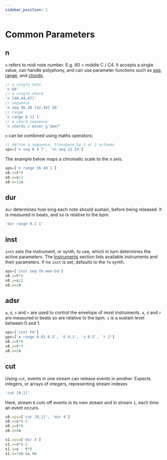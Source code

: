 ```yaml
---
sidebar_position: 1
---
```


# Common Parameters
## n
`n` refers to midi note number. E.g. 60 = middle C / C4. It accepts a single value, can handle polyphony, and can use parameter functions such as [seq](/docs/docs/parameters/parameter-functions#seq), [range](/docs/docs/parameters/parameter-functions#range), and [chords](/docs/docs/parameters/parameter-functions#chords).
```js
// a single note
'n 60'
// a single chord
'n [40,44,47]'
// sequence
'n seq 36 38 [42,44] 50'
// range 
'n range 0 12 1'
// a chord sequence
'n chords c`minor g`dom7'
```

`n` can be combined using maths operators:
```js
// define a sequence, transpose by 1 or 2 octaves
xps=['n seq 0 4 7', '+n seq 12 24']
```
The example below maps a chromatic scale to the x axis.
```js
xps=['n range 36 48 1']
s0.x=t*8
s0.y=s/2
s0.e=12n
```

## dur
`dur` determines how long each note should sustain, before being released. It is measured in beats, and so is relative to the bpm.
```js
'dur range 0.1 1'
```

## inst
`inst` sets the instrument, or synth, to use, which in turn determines the active parameters. The [Instruments](/docs/docs/instruments/) section lists available instruments and their parameters. If no `inst` is set, defaults to the `fm` synth.

```js
xps=['inst seq fm mem-bd']
s0.x=t*8
s0.y=s/2
s0.e=2n
```

## adsr
`a`, `d`, `s` and `r` are used to control the envelope of most instruments. `a`, `d` and `r` are measured in beats so are relative to the bpm. `s` is a sustain level between 0 and 1.

```js
xps=['inst fm']
yps=['a range 0.01 0.5', 'd 0.1', 's 0.5', 'r 2']
s0.x=t*8
s0.y=t*4
s0.e=2n
```
## cut
Using `cut`, events in one stream can release events in another. Expects integers, or arrays of integers, representing stream indexes
```js
'cut [0,1]'
```

Here, stream `0` cuts off events in its own stream and in stream `1`, each time an event occurs.
```js
s0.xps=['cut [0,1]', 'dur 4']
s0.x=s*0.5
s0.y=t*8
s0.e=4n

s1.xps=['dur 4']
s1.x=s*0.5
s1.y=s - t*8
s1.e=!4n && 8n
```